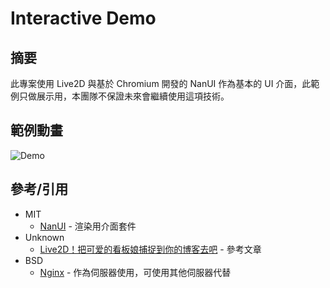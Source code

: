 ﻿# Interactive Demo
## 摘要
此專案使用 Live2D 與基於 Chromium 開發的 NanUI 作為基本的 UI 介面，此範例只做展示用，本團隊不保證未來會繼續使用這項技術。

## 範例動畫
![Demo](./img/demo.gif)

## 參考/引用
- MIT 
  - [NanUI](https://github.com/NetDimension/NanUI) - 渲染用介面套件
- Unknown
  - [Live2D！把可爱的看板娘捕捉到你的博客去吧](https://haremu.com/p/205) - 參考文章
- BSD
  - [Nginx](https://nginx.org/) - 作為伺服器使用，可使用其他伺服器代替

